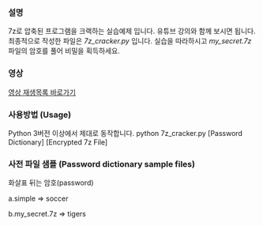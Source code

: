 ### 설명
7z로 압축된 프로그램을 크랙하는 실습예제 입니다.
유튜브 강의와 함께 보시면 됩니다.
최종적으로 작성한 파일은 *7z_cracker.py* 입니다.
실습을 따라하시고 *my_secret.7z* 파일의 암호를 풀어 비밀을 획득하세요.


### 영상
[영상 재생목록 바로가기](https://www.youtube.com/playlist?list=PLa6DXUYWgfJZQwbQu0GJEtB8CFtjknwuv)


### 사용방법 (Usage)
Python 3버전 이상에서 제대로 동작합니다.
python 7z_cracker.py [Password Dictionary] [Encrypted 7z File]


### 사전 파일 샘플 (Password dictionary sample files)
화살표 뒤는 암호(password)

a.simple => soccer

b.my_secret.7z => tigers
